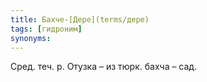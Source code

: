 ```yaml
---
title: Бахче-[Дере](terms/дере)
tags: [гидроним]
synonyms:
---
```


Сред. теч. р. Отузка – из тюрк. бахча – сад.
